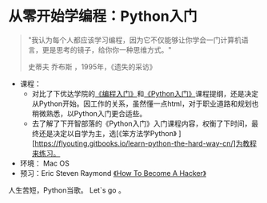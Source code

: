 # 从零开始学编程：Python入门



>"我认为每个人都应该学习编程，因为它不仅能够让你学会一门计算机语言，更是思考的镜子，给你你一种思维方式。"
>
>史蒂夫 乔布斯 ，1995年，《遗失的采访》



- 课程：
  - 对比了下优达学院的[《编程入门》](https://cn.udacity.com/course/intro-to-programming-nanodegree--nd000-cn-basic)和[《Python入门》]()课程提纲，还是决定从Python开始。因工作的关系，虽然懂一点html，对于职业道路和规划也稍微熟悉，以Python入门更合适些。
  - 去了解了下开智部落的《Python入门》入门课程内容，权衡了下时间，最终还是决定以自学为主，选[《笨方法学Python》 ][https://flyouting.gitbooks.io/learn-python-the-hard-way-cn/]为教程来练习。
- 环境： Mac OS 
- 预习：Eric Steven Raymond [《How To Become A Hacker》](http://translations.readthedocs.io/en/latest/hacker_howto.html)




人生苦短，Python当歌。 Let`s go 。



